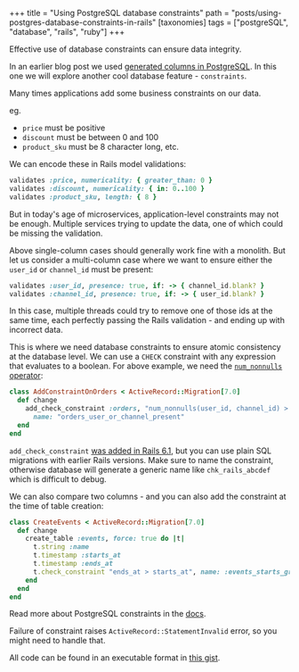 +++
title = "Using PostgreSQL database constraints"
path = "posts/using-postgres-database-constraints-in-rails"
[taxonomies]
tags = ["postgreSQL", "database", "rails", "ruby"]
+++

Effective use of database constraints can ensure data integrity.

<!-- more -->

In an earlier blog post we used [generated columns in PostgreSQL][1]. In this one we will explore another cool database feature - `constraints`.

Many times applications add some business constraints on our data.

eg.
* `price` must be positive
* `discount` must be between 0 and 100
* `product_sku` must be 8 character long, etc.

We can encode these in Rails model validations:

```ruby
validates :price, numericality: { greater_than: 0 }
validates :discount, numericality: { in: 0..100 }
validates :product_sku, length: { 8 }
```

But in today's age of microservices, application-level constraints may not be enough.
Multiple services trying to update the data, one of which could be missing the validation.

Above single-column cases should generally work fine with a monolith.
But let us consider a multi-column case where we want to ensure either the `user_id` or `channel_id` must be present:

```ruby
validates :user_id, presence: true, if: -> { channel_id.blank? }
validates :channel_id, presence: true, if: -> { user_id.blank? }
```

In this case, multiple threads could try to remove one of those ids at the same time, each perfectly passing the Rails validation - and ending up with incorrect data.

This is where we need database constraints to ensure atomic consistency at the database level. We can use a `CHECK` constraint with any expression that evaluates to a boolean.
For above example, we need the [`num_nonnulls` operator][2]:

```ruby
class AddConstraintOnOrders < ActiveRecord::Migration[7.0]
  def change
    add_check_constraint :orders, "num_nonnulls(user_id, channel_id) > 0",
      name: "orders_user_or_channel_present"
  end
end
```

`add_check_constraint` [was added in Rails 6.1][3], but you can use plain SQL migrations with earlier Rails versions. Make sure to name the constraint, otherwise database will generate a generic name like `chk_rails_abcdef` which is difficult to debug.

We can also compare two columns - and you can also add the constraint at the time of table creation:

```ruby
class CreateEvents < ActiveRecord::Migration[7.0]
  def change
    create_table :events, force: true do |t|
      t.string :name
      t.timestamp :starts_at
      t.timestamp :ends_at
      t.check_constraint "ends_at > starts_at", name: :events_starts_greater_than_ends
    end
  end
end
```

Read more about PostgreSQL constraints in the [docs][4].

Failure of constraint raises `ActiveRecord::StatementInvalid` error, so you might need to handle that.

All code can be found in an executable format in [this gist][5].

[1]: https://tejasbubane.github.io/posts/2021-12-18-rails-7-postgres-generated-columns/
[2]: https://www.postgresql.org/docs/current/functions-comparison.html
[3]: https://github.com/rails/rails/commit/1944a7e74c6c1b7a6234414a00d294412c05fde1
[4]: https://www.postgresql.org/docs/current/ddl-constraints.html
[5]: https://gist.github.com/tejasbubane/7427d13355140cc66a5f910a484a699c
